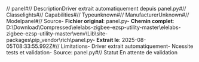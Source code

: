 // panel#// DescriptionDriver extrait automatiquement depuis panel.py#// Classelights#// Capabilities#// Typeunknown#// ManufacturerUnknown#// Modelpanel#// Source- **Fichier original**: panel.py- **Chemin complet**: D:\Download\Compressed\elelabs-zigbee-ezsp-utility-master\elelabs-zigbee-ezsp-utility-master\venv\Lib\site-packages\pip\_vendor\rich\panel.py- **Extrait le**: 2025-08-05T08:33:55.992Z#// Limitations- Driver extrait automatiquement- Ncessite tests et validation- Source: panel.py#// Statut En attente de validation